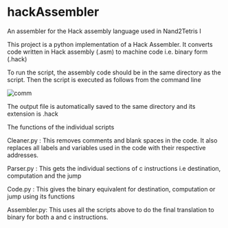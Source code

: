 # hackAssembler
An assembler for the Hack assembly language used in Nand2Tetris I 

This project is a python implementation of a Hack Assembler. It converts code written in Hack assembly (.asm) to machine code i.e. binary form (.hack)

To run the script, the assembly code should be in the same directory as the script. Then the script is executed as follows from the command line

![comm](https://user-images.githubusercontent.com/73723384/158030736-63215e27-6ba7-4087-91db-a9de3a9bff3b.PNG)

The output file is automatically saved to the same directory and its extension is .hack

The functions of the individual scripts
  
  Cleaner.py  : This removes comments and blank spaces in the code. It also replaces all labels and variables used in the code with their respective addresses.
  
  Parser.py   : This gets the individual sections of c instructions i.e destination, computation and the jump
  
  Code.py     : This gives the binary equivalent for destination, computation or jump using its functions
  
  Assembler.py: This uses all the scripts above to do the final translation to binary for both a and c instructions. 
